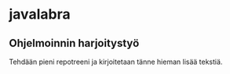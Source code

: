 ﻿javalabra
=========

Ohjelmoinnin harjoitystyö
----
Tehdään pieni repotreeni ja kirjoitetaan tänne hieman lisää tekstiä.